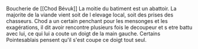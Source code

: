 Boucherie de [[Chod Bévuk]]
La moitie du batiment est un abattoir. La majorite de la viande vient soit de l elevage local, soit des prises des chasseurs.
Chod a un certain penchant pour les mensonges et les exagérations, il dit avoir rencontre plusieurs fois le decoupeur et s etre battu avec lui, ce qui lui a coute un doigt de la main gauche. Certains Pointesablais pensent qu'il s'est coupe ce doigt tout seul.